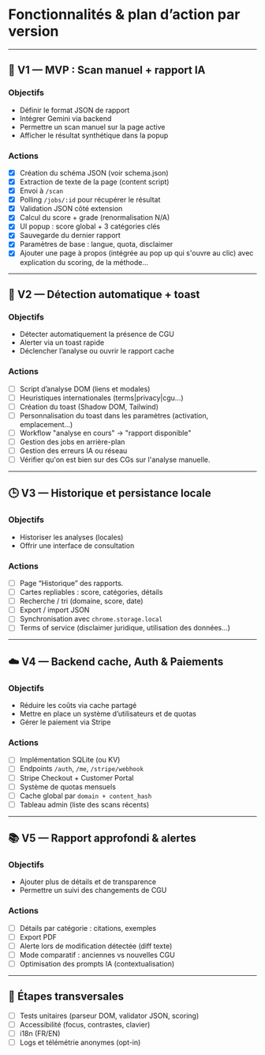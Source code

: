 # Fonctionnalités & plan d’action par version

---

## 🧩 V1 — MVP : Scan manuel + rapport IA

### Objectifs
- Définir le format JSON de rapport
- Intégrer Gemini via backend
- Permettre un scan manuel sur la page active
- Afficher le résultat synthétique dans la popup

### Actions
- [x] Création du schéma JSON (voir schema.json)
- [x] Extraction de texte de la page (content script)
- [x] Envoi à `/scan`
- [x] Polling `/jobs/:id` pour récupérer le résultat
- [x] Validation JSON côté extension
- [x] Calcul du score + grade (renormalisation N/A)
- [x] UI popup : score global + 3 catégories clés
- [x] Sauvegarde du dernier rapport
- [x] Paramètres de base : langue, quota, disclaimer
- [x] Ajouter une page à propos (intégrée au pop up qui s'ouvre au clic) avec explication du scoring, de la méthode...

---

## 🧭 V2 — Détection automatique + toast

### Objectifs
- Détecter automatiquement la présence de CGU
- Alerter via un toast rapide
- Déclencher l’analyse ou ouvrir le rapport cache

### Actions
- [ ] Script d’analyse DOM (liens et modales)
- [ ] Heuristiques internationales (terms|privacy|cgu…)
- [ ] Création du toast (Shadow DOM, Tailwind)
- [ ] Personnalisation du toast dans les paramètres (activation, emplacement...)
- [ ] Workflow "analyse en cours" → "rapport disponible"
- [ ] Gestion des jobs en arrière-plan
- [ ] Gestion des erreurs IA ou réseau
- [ ] Vérifier qu'on est bien sur des CGs sur l'analyse manuelle.

---

## 🕒 V3 — Historique et persistance locale

### Objectifs
- Historiser les analyses (locales)
- Offrir une interface de consultation

### Actions
- [ ] Page “Historique” des rapports.
- [ ] Cartes repliables : score, catégories, détails
- [ ] Recherche / tri (domaine, score, date)
- [ ] Export / import JSON
- [ ] Synchronisation avec `chrome.storage.local`
- [ ] Terms of service (disclaimer juridique, utilisation des données...)

---

## ☁️ V4 — Backend cache, Auth & Paiements

### Objectifs
- Réduire les coûts via cache partagé
- Mettre en place un système d’utilisateurs et de quotas
- Gérer le paiement via Stripe

### Actions
- [ ] Implémentation SQLite (ou KV)
- [ ] Endpoints `/auth`, `/me`, `/stripe/webhook`
- [ ] Stripe Checkout + Customer Portal
- [ ] Système de quotas mensuels
- [ ] Cache global par `domain + content_hash`
- [ ] Tableau admin (liste des scans récents)

---

## 📚 V5 — Rapport approfondi & alertes

### Objectifs
- Ajouter plus de détails et de transparence
- Permettre un suivi des changements de CGU

### Actions
- [ ] Détails par catégorie : citations, exemples
- [ ] Export PDF
- [ ] Alerte lors de modification détectée (diff texte)
- [ ] Mode comparatif : anciennes vs nouvelles CGU
- [ ] Optimisation des prompts IA (contextualisation)

---

## 🧱 Étapes transversales

- [ ] Tests unitaires (parseur DOM, validator JSON, scoring)
- [ ] Accessibilité (focus, contrastes, clavier)
- [ ] i18n (FR/EN)
- [ ] Logs et télémétrie anonymes (opt-in)
